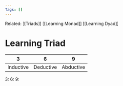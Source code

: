 ```yaml
---
Tags: []
---
```

Related: [[Triads]] [[Learning Monad]] [[Learning Dyad]] 
# Learning Triad
| 3 | 6 | 9 |
|---|---|---|
| Inductive | Deductive | Abductive |

3: 
6: 
9: 